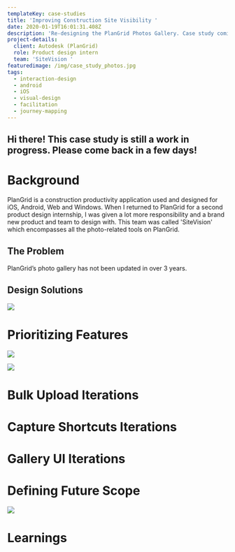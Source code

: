 ```yaml
---
templateKey: case-studies
title: 'Improving Construction Site Visibility '
date: 2020-01-19T16:01:31.408Z
description: 'Re-designing the PlanGrid Photos Gallery. Case study coming soon! '
project-details:
  client: Autodesk (PlanGrid)
  role: Product design intern
  team: 'SiteVision '
featuredimage: /img/case_study_photos.jpg
tags:
  - interaction-design
  - android
  - iOS
  - visual-design
  - facilitation
  - journey-mapping
---
```

## Hi there! This case study is still a work in progress. Please come back in a few days!

# Background

PlanGrid is a construction productivity application used and designed for iOS, Android, Web and Windows. When I returned to PlanGrid for a second product design internship, I was given a lot more responsibility and a brand new product and team to design with. This team was called 'SiteVision' which encompasses all the photo-related tools on PlanGrid.

## The Problem

PlanGrid’s photo gallery has not been updated in over 3 years. 

<insert ols photo gallery>

## Design Solutions

![](/img/bulk_upload_web.gif)

# Prioritizing Features

![](/img/user_journey_mapping_session.jpg)

![](/img/final_journey_map.jpg)

# Bulk Upload Iterations

# Capture Shortcuts Iterations

# Gallery UI Iterations

# Defining Future Scope

![](/img/sketching_session.jpg)

# Learnings
